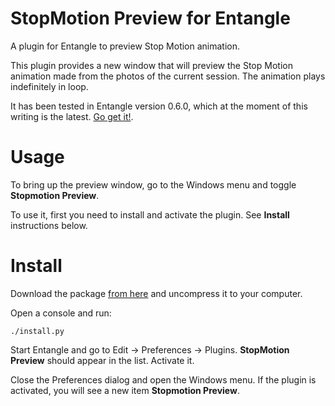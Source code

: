 StopMotion Preview for Entangle
===============================

A plugin for Entangle to preview Stop Motion animation.

This plugin provides a new window that will preview the Stop Motion
animation made from the photos of the current session.  The animation
plays indefinitely in loop.

It has been tested in Entangle version 0.6.0, which at the moment of
this writing is the latest.  [Go get it!](http://entangle-photo.org/).

Usage
=====

To bring up the preview window, go to the Windows menu and toggle
**Stopmotion Preview**.

To use it, first you need to install and activate the plugin.  See
**Install** instructions below.

Install
=======

Download the package [from here](<http://...>) and uncompress it to
your computer.

Open a console and run:

    ./install.py

Start Entangle and go to Edit -> Preferences -> Plugins.  **StopMotion
Preview** should appear in the list.  Activate it.

Close the Preferences dialog and open the Windows menu.  If the plugin
is activated, you will see a new item **Stopmotion Preview**.
